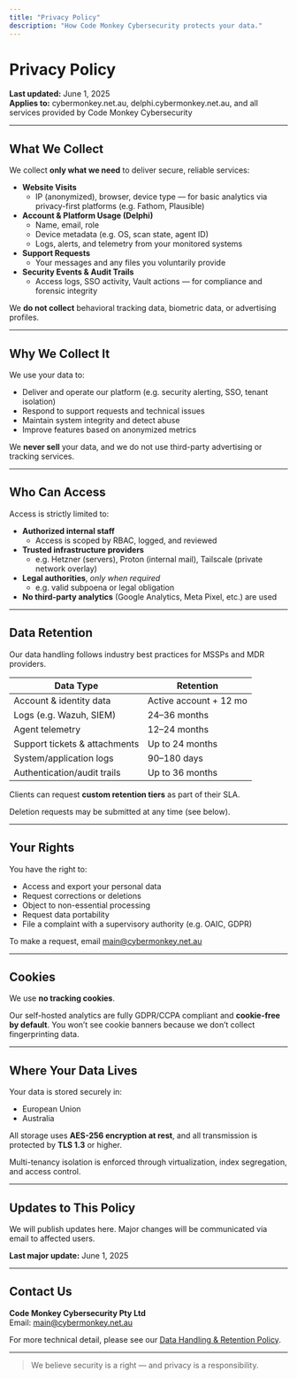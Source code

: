 ```yaml
---
title: "Privacy Policy"
description: "How Code Monkey Cybersecurity protects your data."
---
```


# Privacy Policy

**Last updated:** June 1, 2025  
**Applies to:** cybermonkey.net.au, delphi.cybermonkey.net.au, and all services provided by Code Monkey Cybersecurity

---

## What We Collect

We collect **only what we need** to deliver secure, reliable services:

- **Website Visits**  
  - IP (anonymized), browser, device type — for basic analytics via privacy-first platforms (e.g. Fathom, Plausible)  
- **Account & Platform Usage (Delphi)**  
  - Name, email, role  
  - Device metadata (e.g. OS, scan state, agent ID)  
  - Logs, alerts, and telemetry from your monitored systems  
- **Support Requests**  
  - Your messages and any files you voluntarily provide  
- **Security Events & Audit Trails**  
  - Access logs, SSO activity, Vault actions — for compliance and forensic integrity

We **do not collect** behavioral tracking data, biometric data, or advertising profiles.

---

## Why We Collect It

We use your data to:

- Deliver and operate our platform (e.g. security alerting, SSO, tenant isolation)
- Respond to support requests and technical issues
- Maintain system integrity and detect abuse
- Improve features based on anonymized metrics

We **never sell** your data, and we do not use third-party advertising or tracking services.

---

## Who Can Access

Access is strictly limited to:

- **Authorized internal staff**  
  - Access is scoped by RBAC, logged, and reviewed  
- **Trusted infrastructure providers**  
  - e.g. Hetzner (servers), Proton (internal mail), Tailscale (private network overlay)  
- **Legal authorities**, *only when required*  
  - e.g. valid subpoena or legal obligation  
- **No third-party analytics** (Google Analytics, Meta Pixel, etc.) are used

---

## Data Retention

Our data handling follows industry best practices for MSSPs and MDR providers.

| Data Type                      | Retention                |
|-------------------------------|--------------------------|
| Account & identity data       | Active account + 12 mo   |
| Logs (e.g. Wazuh, SIEM)       | 24–36 months             |
| Agent telemetry               | 12–24 months             |
| Support tickets & attachments | Up to 24 months          |
| System/application logs       | 90–180 days              |
| Authentication/audit trails   | Up to 36 months          |

Clients can request **custom retention tiers** as part of their SLA.

Deletion requests may be submitted at any time (see below).

---

## Your Rights

You have the right to:

- Access and export your personal data
- Request corrections or deletions
- Object to non-essential processing
- Request data portability
- File a complaint with a supervisory authority (e.g. OAIC, GDPR)

To make a request, email [main@cybermonkey.net.au](mailto:main@cybermonkey.net.au)

---

## Cookies

We use **no tracking cookies**.

Our self-hosted analytics are fully GDPR/CCPA compliant and **cookie-free by default**. You won’t see cookie banners because we don’t collect fingerprinting data.

---

## Where Your Data Lives

Your data is stored securely in:

- European Union
- Australia

All storage uses **AES-256 encryption at rest**, and all transmission is protected by **TLS 1.3** or higher.

Multi-tenancy isolation is enforced through virtualization, index segregation, and access control.

---

## Updates to This Policy

We will publish updates here. Major changes will be communicated via email to affected users.

**Last major update:** June 1, 2025

---

## Contact Us

**Code Monkey Cybersecurity Pty Ltd**  
Email: [main@cybermonkey.net.au](mailto:main@cybermonkey.net.au)

For more technical detail, please see our [Data Handling & Retention Policy](../governance/data-handling-policy/).

---

> We believe security is a right — and privacy is a responsibility.
